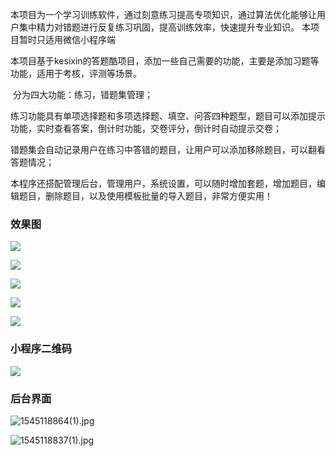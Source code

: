 本项目为一个学习训练软件，通过刻意练习提高专项知识，通过算法优化能够让用户集中精力对错题进行反复练习巩固，提高训练效率，快速提升专业知识。
本项目暂时只适用微信小程序端

​		本项目基于kesixin的答题酷项目，添加一些自己需要的功能，主要是添加习题等功能，适用于考核，评测等场景。

​		分为四大功能：练习，错题集管理；

​		练习功能具有单项选择题和多项选择题、填空、问答四种题型，题目可以添加提示功能，实时查看答案，倒计时功能，交卷评分，倒计时自动提示交卷；

​		错题集会自动记录用户在练习中答错的题目，让用户可以添加移除题目，可以翻看答题情况；

​		本程序还搭配管理后台，管理用户，系统设置，可以随时增加套题，增加题目，编辑题目，删除题目，以及使用模板批量的导入题目，非常方便实用！

### 效果图
![](https://upload-images.jianshu.io/upload_images/6673460-def5a21295cf2f2a.jpg?imageMogr2/auto-orient/strip%7CimageView2/2/w/1240)

![](https://upload-images.jianshu.io/upload_images/6673460-32b7bdc68887a7ca.jpg?imageMogr2/auto-orient/strip%7CimageView2/2/w/1240)

![](https://upload-images.jianshu.io/upload_images/6673460-802f7b8df9d44aeb.jpg?imageMogr2/auto-orient/strip%7CimageView2/2/w/1240)

![](https://upload-images.jianshu.io/upload_images/6673460-e9e35f5f1dd79925.jpg?imageMogr2/auto-orient/strip%7CimageView2/2/w/1240)

![](https://upload-images.jianshu.io/upload_images/6673460-7b1d5a8687b66837.jpg?imageMogr2/auto-orient/strip%7CimageView2/2/w/1240)

### 小程序二维码
![](https://upload-images.jianshu.io/upload_images/6673460-3e5bae283d0ab417.jpg?imageMogr2/auto-orient/strip%7CimageView2/2/w/1240)

### 后台界面

![1545118864(1).jpg](https://upload-images.jianshu.io/upload_images/6673460-22bcd3f8f30ed1a2.jpg?imageMogr2/auto-orient/strip%7CimageView2/2/w/1240)

![1545118837(1).jpg](https://upload-images.jianshu.io/upload_images/6673460-9c025cce1c032c3a.jpg?imageMogr2/auto-orient/strip%7CimageView2/2/w/1240)

